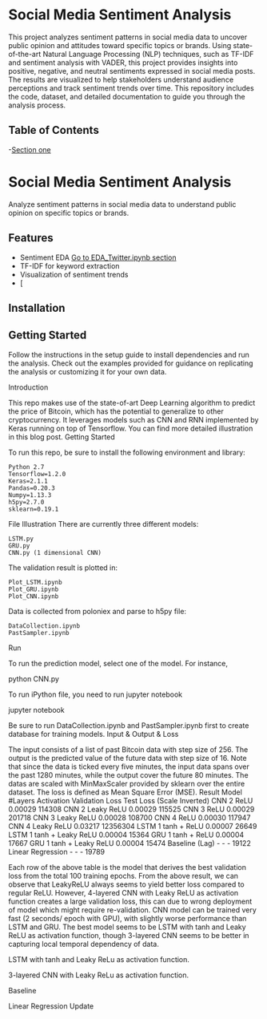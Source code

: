 
# Social Media Sentiment Analysis

This project analyzes sentiment patterns in social media data to uncover public opinion and attitudes toward specific topics or brands. Using state-of-the-art Natural Language Processing (NLP) techniques, such as TF-IDF and sentiment analysis with VADER, this project provides insights into positive, negative, and neutral sentiments expressed in social media posts. The results are visualized to help stakeholders understand audience perceptions and track sentiment trends over time. This repository includes the code, dataset, and detailed documentation to guide you through the analysis process.

## Table of Contents
-[Section one](#features)
   # Social Media Sentiment Analysis
   Analyze sentiment patterns in social media data to understand public opinion on specific topics or brands.

   ## Features
   - Sentiment EDA [Go to EDA_Twitter.ipynb section](#EDA_Twitter.ipynb)
   - TF-IDF for keyword extraction
   - Visualization of sentiment trends
   - [

   ## Installation

## Getting Started
Follow the instructions in the setup guide to install dependencies and run the analysis. Check out the examples provided for guidance on replicating the analysis or customizing it for your own data.


Introduction

This repo makes use of the state-of-art Deep Learning algorithm to predict the price of Bitcoin, which has the potential to generalize to other cryptocurrency. It leverages models such as CNN and RNN implemented by Keras running on top of Tensorflow. You can find more detailed illustration in this blog post.
Getting Started

To run this repo, be sure to install the following environment and library:

    Python 2.7
    Tensorflow=1.2.0
    Keras=2.1.1
    Pandas=0.20.3
    Numpy=1.13.3
    h5py=2.7.0
    sklearn=0.19.1

File Illustration
There are currently three different models:

    LSTM.py
    GRU.py
    CNN.py (1 dimensional CNN)

The validation result is plotted in:

    Plot_LSTM.ipynb
    Plot_GRU.ipynb
    Plot_CNN.ipynb

Data is collected from poloniex and parse to h5py file:

    DataCollection.ipynb
    PastSampler.ipynb

Run

To run the prediction model, select one of the model. For instance,

python CNN.py

To run iPython file, you need to run jupyter notebook

jupyter notebook

Be sure to run DataCollection.ipynb and PastSampler.ipynb first to create database for training models.
Input & Output & Loss

The input consists of a list of past Bitcoin data with step size of 256. The output is the predicted value of the future data with step size of 16. Note that since the data is ticked every five minutes, the input data spans over the past 1280 minutes, while the output cover the future 80 minutes. The datas are scaled with MinMaxScaler provided by sklearn over the entire dataset. The loss is defined as Mean Square Error (MSE).
Result
Model 	#Layers 	Activation 	Validation Loss 	Test Loss (Scale Inverted)
CNN 	2 	ReLU 	0.00029 	114308
CNN 	2 	Leaky ReLU 	0.00029 	115525
CNN 	3 	ReLU 	0.00029 	201718
CNN 	3 	Leaky ReLU 	0.00028 	108700
CNN 	4 	ReLU 	0.00030 	117947
CNN 	4 	Leaky ReLU 	0.03217 	12356304
LSTM 	1 	tanh + ReLU 	0.00007 	26649
LSTM 	1 	tanh + Leaky ReLU 	0.00004 	15364
GRU 	1 	tanh + ReLU 	0.00004 	17667
GRU 	1 	tanh + Leaky ReLU 	0.00004 	15474
Baseline (Lag) 	- 	- 	- 	19122
Linear Regression 	- 	- 	- 	19789

Each row of the above table is the model that derives the best validation loss from the total 100 training epochs. From the above result, we can observe that LeakyReLU always seems to yield better loss compared to regular ReLU. However, 4-layered CNN with Leaky ReLU as activation function creates a large validation loss, this can due to wrong deployment of model which might require re-validation. CNN model can be trained very fast (2 seconds/ epoch with GPU), with slightly worse performance than LSTM and GRU. The best model seems to be LSTM with tanh and Leaky ReLU as activation function, though 3-layered CNN seems to be better in capturing local temporal dependency of data.

LSTM with tanh and Leaky ReLu as activation function.

3-layered CNN with Leaky ReLu as activation function.

Baseline

Linear Regression
Update
